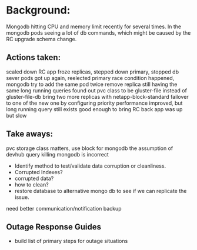 # Background:
Mongodb hitting CPU and memory limit recently for several times. In the mongodb pods seeing a lot of db commands, which might be caused by the RC upgrade schema change.

## Actions taken:

scaled down RC app
froze replicas, stepped down primary, stopped db sever
pods got up again, reelected primary
race condition happened, mongodb try to add the same pod twice
remove replica
still having the same long running queries
found out pvc class to be gluster-file instead of gluster-file-db
bring two more replicas with netapp-block-standard
failover to one of the new one by configuring priority
performance improved, but long running query still exists
good enough to bring RC back
app was up but slow

## Take aways:

pvc storage class matters, use block for mongodb
the assumption of devhub query killing mongodb is incorrect

- Identify method to test/validate data corruption or cleanliness.
- Corrupted Indexes?
- corrupted data?
- how to clean?
- restore database to alternative mongo db to see if we can replicate the issue.

need better communication/notification backup

## Outage Response Guides

- build list of primary steps for outage situations
